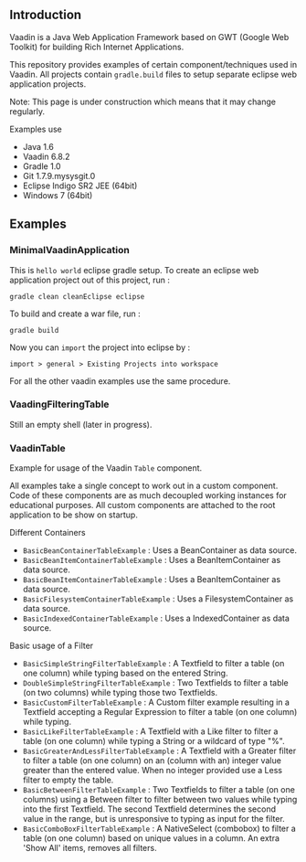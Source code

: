 ## Introduction

Vaadin is a Java Web Application Framework based on GWT (Google Web Toolkit) for building Rich Internet Applications.

This repository provides examples of certain component/techniques used in Vaadin.
All projects contain `gradle.build` files to setup separate eclipse web application projects.

Note: This page is under construction which means that it may change regularly.

Examples use 
- Java 1.6
- Vaadin 6.8.2
- Gradle 1.0
- Git 1.7.9.mysysgit.0 
- Eclipse Indigo SR2 JEE (64bit)
- Windows 7 (64bit)

## Examples

### MinimalVaadinApplication

This is `hello world` eclipse gradle setup. To create an eclipse web application project out of this project, run :

`gradle clean cleanEclipse eclipse`

To build and create a war file, run :

`gradle build`

Now you can `import` the project into eclipse by :

`import > general > Existing Projects into workspace`

For all the other vaadin examples use the same procedure.

### VaadingFilteringTable

Still an empty shell (later in progress).

### VaadinTable

Example for usage of the Vaadin `Table` component. 

All examples take a single concept to work out in a custom component. Code of these components are as much decoupled working instances for educational purposes. All custom components are attached to the root application to be show on startup.

Different Containers

- `BasicBeanContainerTableExample` : Uses a BeanContainer as data source.
- `BasicBeanItemContainerTableExample` : Uses a BeanItemContainer as data source.
- `BasicBeanItemContainerTableExample` : Uses a BeanItemContainer as data source.
- `BasicFilesystemContainerTableExample` : Uses a FilesystemContainer as data source.
- `BasicIndexedContainerTableExample` : Uses a IndexedContainer as data source.

Basic usage of a Filter

- `BasicSimpleStringFilterTableExample` : A Textfield to filter a table (on one column) while typing based on the entered String.
- `DoubleSimpleStringFilterTableExample` : Two Textfields to filter a table (on two columns) while typing those two Textfields.
- `BasicCustomFilterTableExample` : A Custom filter example resulting in a Textfield accepting a Regular Expression to filter a table (on one column) while typing.
- `BasicLikeFilterTableExample` : A Textfield with a Like filter to filter a table (on one column) while typing a String or a wildcard of type "%".
- `BasicGreaterAndLessFilterTableExample` : A Textfield with a Greater filter to filter a table (on one column) on an (column with an) integer value greater than the entered value. When no integer provided use a Less filter to empty the table. 
- `BasicBetweenFilterTableExample` : Two Textfields to filter a table (on one columns) using a Between filter to filter between two values while typing into the first Textfield. The second Textfield determines the second value in the range, but is unresponsive to typing as input for the filter.
- `BasicComboBoxFilterTableExample` : A NativeSelect (combobox) to filter a table (on one column) based on unique values in a column. An extra 'Show All' items, removes all filters.


